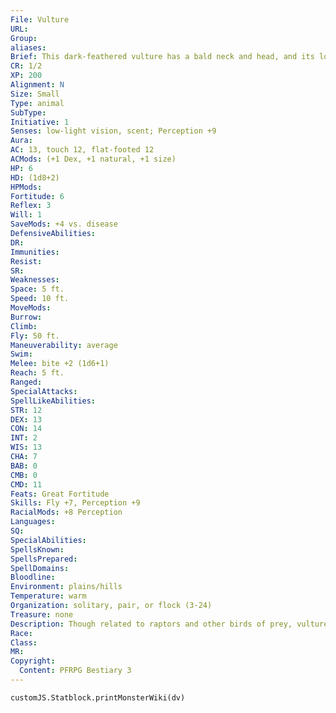 ```yaml
---
File: Vulture
URL: 
Group: 
aliases: 
Brief: This dark-feathered vulture has a bald neck and head, and its long, hooked beak is caked with carrion.
CR: 1/2
XP: 200
Alignment: N
Size: Small
Type: animal
SubType: 
Initiative: 1
Senses: low-light vision, scent; Perception +9
Aura: 
AC: 13, touch 12, flat-footed 12
ACMods: (+1 Dex, +1 natural, +1 size)
HP: 6
HD: (1d8+2)
HPMods: 
Fortitude: 6
Reflex: 3
Will: 1
SaveMods: +4 vs. disease
DefensiveAbilities: 
DR: 
Immunities: 
Resist: 
SR: 
Weaknesses: 
Space: 5 ft.
Speed: 10 ft.
MoveMods: 
Burrow: 
Climb: 
Fly: 50 ft.
Maneuverability: average
Swim: 
Melee: bite +2 (1d6+1)
Reach: 5 ft.
Ranged: 
SpecialAttacks: 
SpellLikeAbilities: 
STR: 12
DEX: 13
CON: 14
INT: 2
WIS: 13
CHA: 7
BAB: 0
CMB: 0
CMD: 11
Feats: Great Fortitude
Skills: Fly +7, Perception +9
RacialMods: +8 Perception
Languages: 
SQ: 
SpecialAbilities: 
SpellsKnown: 
SpellsPrepared: 
SpellDomains: 
Bloodline: 
Environment: plains/hills
Temperature: warm
Organization: solitary, pair, or flock (3-24)
Treasure: none
Description: Though related to raptors and other birds of prey, vultures mainly feed on carrion they spot or scent from on high. Vultures have weak claws compared to predatory birds, but their sharp and wickedly hooked beaks tear living flesh as readily as the sharpest blade.  Despite dining on carrion, vultures prefer their corpses newly dead rather than rotten. Some even hunt smaller prey when food is scarce.
Race: 
Class: 
MR: 
Copyright:
  Content: PFRPG Bestiary 3
---
```

```dataviewjs
customJS.Statblock.printMonsterWiki(dv)
```
